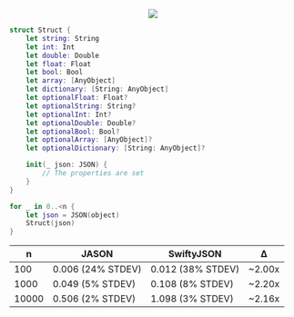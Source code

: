 <p align="center">
<img src="https://github.com/delba/JASON/raw/assets/JASON.png">
</p>

```swift
struct Struct {
    let string: String
    let int: Int
    let double: Double
    let float: Float
    let bool: Bool
    let array: [AnyObject]
    let dictionary: [String: AnyObject]
    let optionalFloat: Float?
    let optionalString: String?
    let optionalInt: Int?
    let optionalDouble: Double?
    let optionalBool: Bool?
    let optionalArray: [AnyObject]?
    let optionalDictionary: [String: AnyObject]?

    init(_ json: JSON) {
        // The properties are set
    }
}
```

```swift
for _ in 0..<n {
    let json = JSON(object)
    Struct(json)
}
```

n      | JASON             | SwiftyJSON        | Δ
------ | ----------------- | ----------------- | -------
100    | 0.006 (24% STDEV) | 0.012 (38% STDEV) | ~2.00x
1000   | 0.049 (5% STDEV)  | 0.108 (8% STDEV)  | ~2.20x
10000  | 0.506 (2% STDEV)  | 1.098 (3% STDEV)  | ~2.16x
